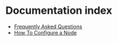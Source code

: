 # Documentation index

- [Frequently Asked Questions](faq.md)
- [How To Configure a Node](node-configuration.md)
